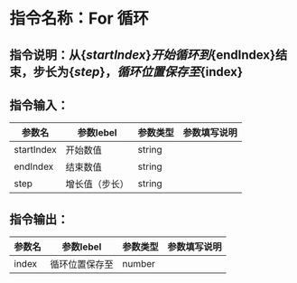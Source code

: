 # 指令名称：For 循环
## 指令说明：从$\{startIndex\}开始循环到$\{endIndex\}结束，步长为$\{step\}，循环位置保存至$\{index\}
## 指令输入：

 | 参数名 | 参数lebel | 参数类型 | 参数填写说明 | 
 | ------------- | ------------- | ------------- | ------------- |
 | startIndex | 开始数值 | string |  |
 | endIndex | 结束数值 | string |  |
 | step | 增长值（步长） | string |  |


## 指令输出：

 | 参数名 | 参数lebel | 参数类型 | 参数填写说明 | 
 | ------------- | ------------- | ------------- | ------------- |
 | index | 循环位置保存至 | number |  |

	